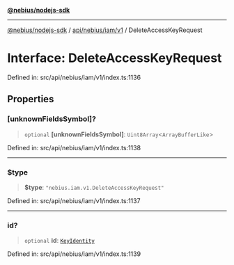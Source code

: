 [**@nebius/nodejs-sdk**](../../../../../README.md)

***

[@nebius/nodejs-sdk](../../../../../README.md) / [api/nebius/iam/v1](../README.md) / DeleteAccessKeyRequest

# Interface: DeleteAccessKeyRequest

Defined in: src/api/nebius/iam/v1/index.ts:1136

## Properties

### \[unknownFieldsSymbol\]?

> `optional` **\[unknownFieldsSymbol\]**: `Uint8Array`\<`ArrayBufferLike`\>

Defined in: src/api/nebius/iam/v1/index.ts:1138

***

### $type

> **$type**: `"nebius.iam.v1.DeleteAccessKeyRequest"`

Defined in: src/api/nebius/iam/v1/index.ts:1137

***

### id?

> `optional` **id**: [`KeyIdentity`](KeyIdentity.md)

Defined in: src/api/nebius/iam/v1/index.ts:1139
